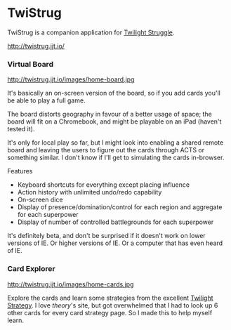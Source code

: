 TwiStrug
========

TwiStrug is a companion application for [Twilight Struggle](http://en.wikipedia.org/wiki/Twilight_Struggle).

http://twistrug.jjt.io/

### Virtual Board

http://twistrug.jjt.io/images/home-board.jpg

It's basically an on-screen version of the board, so if you add cards you'll be able to play a full game.

The board distorts geography in favour of a better usage of space; the board will fit on a Chromebook, and might be playable on an iPad (haven't tested it).

It's only for local play so far, but I might look into enabling a shared remote board and leaving the users to figure out the cards through ACTS or something similar. I don't know if I'll get to simulating the cards in-browser.

Features

* Keyboard shortcuts for everything except placing influence
* Action history with unlimited undo/redo capability
* On-screen dice
* Display of presence/domination/control for each region and aggregate for each superpower
* Display of number of controlled battlegrounds for each superpower

It's definitely beta, and don't be surprised if it doesn't work on lower versions of IE. Or higher versions of IE. Or a computer that has even heard of IE.

### Card Explorer

http://twistrug.jjt.io/images/home-cards.jpg

Explore the cards and learn some strategies from the excellent [Twilight Strategy](http://twilightstrategy.com). I love *theory*'s site, but got overwhelmed that I had to look up 6 other cards for every card strategy page. So I made this to help myself learn.
